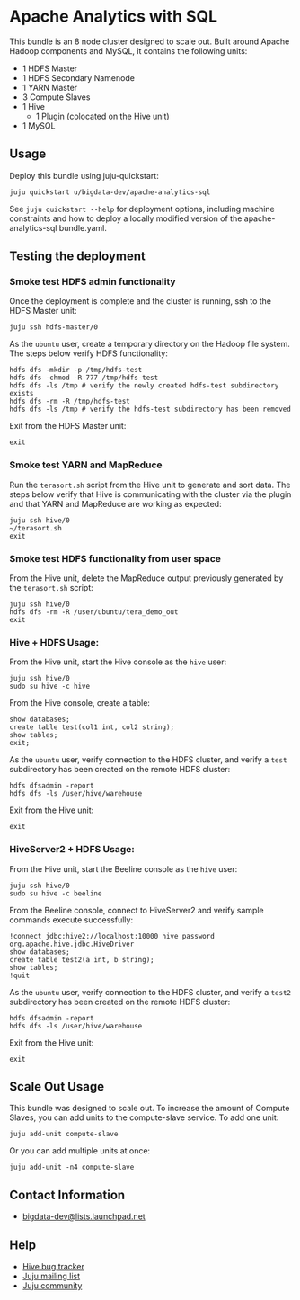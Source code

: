 # Apache Analytics with SQL

This bundle is an 8 node cluster designed to scale out. Built around Apache
Hadoop components and MySQL, it contains the following units:

* 1 HDFS Master
* 1 HDFS Secondary Namenode
* 1 YARN Master
* 3 Compute Slaves
* 1 Hive
  - 1 Plugin (colocated on the Hive unit)
* 1 MySQL


## Usage
Deploy this bundle using juju-quickstart:

    juju quickstart u/bigdata-dev/apache-analytics-sql

See `juju quickstart --help` for deployment options, including machine 
constraints and how to deploy a locally modified version of the
apache-analytics-sql bundle.yaml.


## Testing the deployment

### Smoke test HDFS admin functionality
Once the deployment is complete and the cluster is running, ssh to the HDFS
Master unit:

    juju ssh hdfs-master/0

As the `ubuntu` user, create a temporary directory on the Hadoop file system.
The steps below verify HDFS functionality:

    hdfs dfs -mkdir -p /tmp/hdfs-test
    hdfs dfs -chmod -R 777 /tmp/hdfs-test
    hdfs dfs -ls /tmp # verify the newly created hdfs-test subdirectory exists
    hdfs dfs -rm -R /tmp/hdfs-test
    hdfs dfs -ls /tmp # verify the hdfs-test subdirectory has been removed

Exit from the HDFS Master unit:

    exit

### Smoke test YARN and MapReduce
Run the `terasort.sh` script from the Hive unit to generate and sort data. The
steps below verify that Hive is communicating with the cluster via the plugin
and that YARN and MapReduce are working as expected:

    juju ssh hive/0
    ~/terasort.sh
    exit

### Smoke test HDFS functionality from user space
From the Hive unit, delete the MapReduce output previously generated by the
`terasort.sh` script:

    juju ssh hive/0
    hdfs dfs -rm -R /user/ubuntu/tera_demo_out
    exit

### Hive + HDFS Usage:
From the Hive unit, start the Hive console as the `hive` user:

    juju ssh hive/0
    sudo su hive -c hive

From the Hive console, create a table:

    show databases;
    create table test(col1 int, col2 string);
    show tables;
    exit;

As the `ubuntu` user, verify connection to the HDFS cluster, and verify a
`test` subdirectory has been created on the remote HDFS cluster:

    hdfs dfsadmin -report
    hdfs dfs -ls /user/hive/warehouse

Exit from the Hive unit:

    exit

### HiveServer2 + HDFS Usage:
From the Hive unit, start the Beeline console as the `hive` user:

    juju ssh hive/0
    sudo su hive -c beeline

From the Beeline console, connect to HiveServer2 and verify sample commands
execute successfully:

    !connect jdbc:hive2://localhost:10000 hive password org.apache.hive.jdbc.HiveDriver
    show databases;
    create table test2(a int, b string);
    show tables;
    !quit

As the `ubuntu` user, verify connection to the HDFS cluster, and verify a
`test2` subdirectory has been created on the remote HDFS cluster:

    hdfs dfsadmin -report
    hdfs dfs -ls /user/hive/warehouse

Exit from the Hive unit:

    exit


## Scale Out Usage
This bundle was designed to scale out. To increase the amount of Compute
Slaves, you can add units to the compute-slave service. To add one unit:

    juju add-unit compute-slave

Or you can add multiple units at once:

    juju add-unit -n4 compute-slave


## Contact Information

- <bigdata-dev@lists.launchpad.net>


## Help

- [Hive bug tracker](https://issues.apache.org/jira/browse/HIVE)
- [Juju mailing list](https://lists.ubuntu.com/mailman/listinfo/juju)
- [Juju community](https://jujucharms.com/community)
